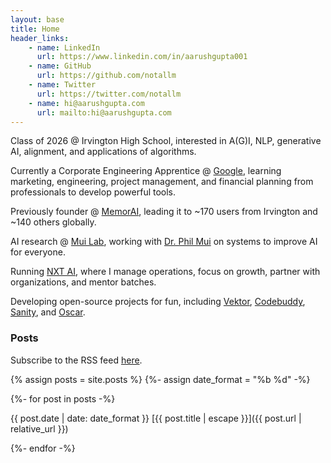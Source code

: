 ```yaml
---
layout: base
title: Home
header_links:
    - name: LinkedIn
      url: https://www.linkedin.com/in/aarushgupta001
    - name: GitHub
      url: https://github.com/notallm
    - name: Twitter
      url: https://twitter.com/notallm
    - name: hi@aarushgupta.com
      url: mailto:hi@aarushgupta.com
---
```


Class of 2026 @ Irvington High School, interested in A(G)I, NLP, generative AI, alignment, and applications of algorithms.

Currently a Corporate Engineering Apprentice @ [Google](https://google.com/), learning marketing, engineering, 
project management, and financial planning from professionals to develop powerful tools.

Previously founder @ [MemorAI](https://memorai.aarushgupta.com), leading it to ~170 users from Irvington and ~140 others globally.

AI research @ [Mui Lab](https://sites.google.com/asdrp.org/mui), working with [Dr. Phil Mui](https://sites.google.com/asdrp.org/mui/who) on systems to improve
AI for everyone.

Running [NXT AI](https://nxtaicamp.com), where I manage operations, focus on growth, partner with organizations, and mentor batches.

Developing open-source projects for fun, including [Vektor](https://github.com/notallm/vektor), [Codebuddy](https://github.com/notallm/codebuddy),
[Sanity](https://github.com/notallm/sanity), and [Oscar](https://github.com/notallm/oscar).

### Posts

Subscribe to the RSS feed [here](/feed.xml).

{% assign posts = site.posts %}
{%- assign date_format = "%b %d" -%}

{%- for post in posts -%}

<!-- {% if post.featured %}\*{% else %}&nbsp;{% endif %} -->
{{ post.date | date: date_format }} [{{ post.title | escape }}]({{ post.url | relative_url }})
<br>

{%- endfor -%}
